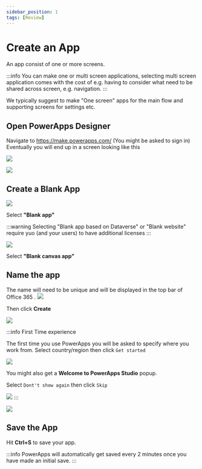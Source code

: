 ```yaml
---
sidebar_position: 1
tags: [Review]
---
```


# Create an App
An app consist of one or more screens. 

:::info
You can make one or multi screen applications, selecting multi screen application comes with the cost of e.g. having to consider what need to be shared across screen, e.g. navigation.
:::

We typically suggest to make "One screen" apps for the main flow and supporting screens for settings etc.

## Open PowerApps Designer
Navigate to https://make.powerapps.com/ (You might be asked to sign in) Eventually you will end up in a screen looking like this

![](2022-09-22-08-19-07.png)

![](2022-10-10-15-58-58.png)
## Create a Blank App
![](2022-09-22-08-32-40.png)

Select **"Blank app"**

:::warning
Selecting "Blank app based on Dataverse" or "Blank website" require yuo (and your users) to have additional licenses 
:::



![](2022-09-22-08-33-49.png)

Select **"Blank canvas app"**
## Name the app

The name will need to be unique and will be displayed in the top bar of Office 365 .
![](2022-09-22-08-36-32.png)

Then click **Create**

![](2022-09-22-10-23-14.png)

:::info First Time experience

The first time you use PowerApps you will be asked to specify where you work from. Select country/region then click `Get started` 

![](2022-10-11-08-43-08.png)

You might also get a **Welcome to PowerApps Studio** popup. 

Select ``Dont't show again`` then click `Skip`

![](2022-10-11-09-35-07.png)
:::

![](2022-09-22-10-24-27.png)

## Save the App
Hit **Ctrl+S** to save your app.

:::info
PowerApps will automatically get saved every 2 minutes once you have made an initial save.
:::

